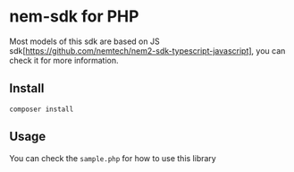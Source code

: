 # nem-sdk for PHP
Most models of this sdk are based on JS sdk[https://github.com/nemtech/nem2-sdk-typescript-javascript], you can check it for more information.

## Install
``
composer install
``   

## Usage
You can check the ``sample.php`` for how to use this library

